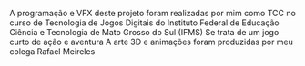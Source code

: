 A programação e VFX deste projeto foram realizadas por mim como TCC no curso de Tecnologia de Jogos Digitais do Instituto Federal de Educação Ciência e Tecnologia de Mato Grosso do Sul (IFMS)
Se trata de um jogo curto de ação e aventura 
A arte 3D e animações foram produzidas por meu colega Rafael Meireles

